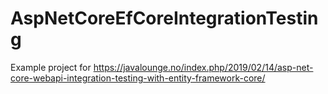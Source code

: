# AspNetCoreEfCoreIntegrationTesting
Example project for https://javalounge.no/index.php/2019/02/14/asp-net-core-webapi-integration-testing-with-entity-framework-core/
